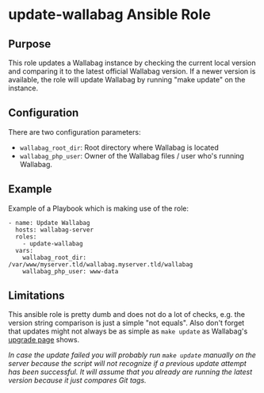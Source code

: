 # update-wallabag Ansible Role

## Purpose

This role updates a Wallabag instance by checking the current local version and comparing it to the latest official Wallabag version. If a newer version is available, the role will update Wallabag by running "make update" on the instance.

## Configuration

There are two configuration parameters:

* `wallabag_root_dir`:  Root directory where Wallabag is located
* `wallabag_php_user`:  Owner of the Wallabag files / user who's running Wallabag.

## Example 

Example of a Playbook which is making use of the role:

```
- name: Update Wallabag
  hosts: wallabag-server
  roles:
    - update-wallabag
  vars:
    wallabag_root_dir: /var/www/myserver.tld/wallabag.myserver.tld/wallabag
    wallabag_php_user: www-data
```


## Limitations

This ansible role is pretty dumb and does not do a lot of checks, e.g. the version string comparison is just a simple "not equals". Also don't forget that updates might not always be as simple as `make update` as Wallabag's [upgrade page](https://doc.wallabag.org/en/admin/upgrade.html) shows. 

_In case the update failed you will probably run `make update` manually on the server because the script will not recognize if a previous update attempt has been successful. It will assume that you already are running the latest version because it just compares Git tags._




